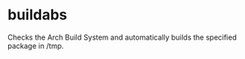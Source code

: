 buildabs
========

Checks the Arch Build System and automatically builds the specified package in /tmp.
